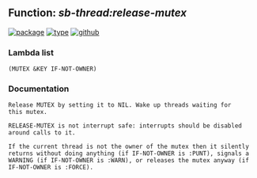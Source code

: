 ## Function: ***sb-thread:release-mutex***
[![package](https://img.shields.io/badge/Package-SB--THREAD-5f9ea0.svg?style=social&colorA=999999)](../) [![type](https://img.shields.io/badge/Type-Function-5f9ea0.svg?style=social&colorA=999999)](../#function) [![github](https://img.shields.io/badge/GitHub-View_the_source-5f9ea0.svg?style=social&colorA=999999&logo=github)](https://github.com/sbcl/sbcl/blob/master/src/code/target-thread.lisp/) 
### Lambda list
```
(MUTEX &KEY IF-NOT-OWNER)
```
### Documentation
```
Release MUTEX by setting it to NIL. Wake up threads waiting for
this mutex.

RELEASE-MUTEX is not interrupt safe: interrupts should be disabled
around calls to it.

If the current thread is not the owner of the mutex then it silently
returns without doing anything (if IF-NOT-OWNER is :PUNT), signals a
WARNING (if IF-NOT-OWNER is :WARN), or releases the mutex anyway (if
IF-NOT-OWNER is :FORCE).
```
